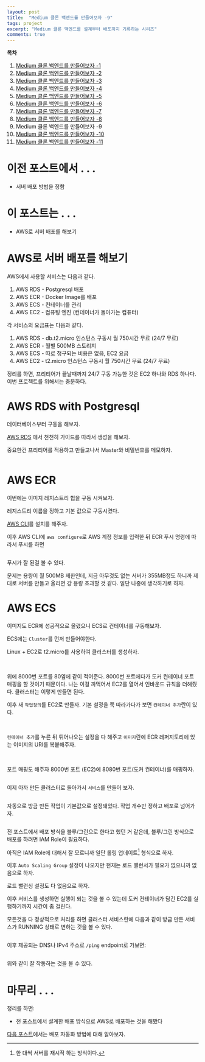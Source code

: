 ```yaml
---
layout: post
title:  "Medium 클론 백엔드를 만들어보자 -9"
tags: project
excerpt: "Medium 클론 백엔드를 설계부터 배포까지 기록하는 시리즈"
comments: true
---
```


**목차**
1. [Medium 클론 백엔드를 만들어보자 -1]({{site.baseurl}}/프로젝트-Medium-클론-백엔드를-만들어보자-1/)
2. [Medium 클론 백엔드를 만들어보자 -2]({{site.baseurl}}/프로젝트-Medium-클론-백엔드를-만들어보자-2/)
3. [Medium 클론 백엔드를 만들어보자 -3]({{site.baseurl}}/프로젝트-Medium-클론-백엔드를-만들어보자-3/)
4. [Medium 클론 백엔드를 만들어보자 -4]({{site.baseurl}}/프로젝트-Medium-클론-백엔드를-만들어보자-4/)
5. [Medium 클론 백엔드를 만들어보자 -5]({{site.baseurl}}/프로젝트-Medium-클론-백엔드를-만들어보자-5/)
6. [Medium 클론 백엔드를 만들어보자 -6]({{site.baseurl}}/프로젝트-Medium-클론-백엔드를-만들어보자-6/)
7. [Medium 클론 백엔드를 만들어보자 -7]({{site.baseurl}}/프로젝트-Medium-클론-백엔드를-만들어보자-7/)
8. [Medium 클론 백엔드를 만들어보자 -8]({{site.baseurl}}/프로젝트-Medium-클론-백엔드를-만들어보자-8/)
9. Medium 클론 백엔드를 만들어보자 -9
10. [Medium 클론 백엔드를 만들어보자 -10]({{site.baseurl}}/프로젝트-Medium-클론-백엔드를-만들어보자-10/)
11. [Medium 클론 백엔드를 만들어보자 -11]({{site.baseurl}}/프로젝트-Medium-클론-백엔드를-만들어보자-11/)

# 이전 포스트에서 . . .
- 서버 배포 방법을 정함

# 이 포스트는 . . .
- AWS로 서버 배포를 해보기

# AWS로 서버 배포를 해보기
AWS에서 사용할 서비스는 다음과 같다.
1. AWS RDS - Postgresql 배포
2. AWS ECR - Docker Image를 배포
3. AWS ECS - 컨테이너를 관리
4. AWS EC2 - 컴퓨팅 엔진 (컨테이너가 돌아가는 컴퓨터)

각 서비스의 요금표는 다음과 같다.
1. AWS RDS - db.t2.micro 인스턴스 구동시 월 750시간 무료 (24/7 무료)
2. AWS ECR - 월별 500MB 스토리지
3. AWS ECS - 따로 청구되는 비용은 없음, EC2 요금
4. AWS EC2 - t2.micro 인스턴스 구동시 월 750시간 무료 (24/7 무료)

정리를 하면, 프리티어가 끝날때까지 24/7 구동 가능한 것은 EC2 하나와 RDS 하나다. 이번 프로젝트를 위해서는 충분하다.

# AWS RDS with Postgresql
데이터베이스부터 구동을 해보자.

[AWS RDS](https://aws.amazon.com/ko/rds/) 에서 천천히 가이드를 따라서 생성을 해보자.

중요한건 프리티어를 적용하고 만들고나서 Master와 비밀번호를 메모하자.

<img src="{{ site.baseurl}}/images/awsrds.png" class="align-center" alt=""/>

# AWS ECR
이번에는 이미지 레지스트리 헙을 구동 시켜보자.

레지스트리 이름을 정하고 기본 값으로 구동시켰다. 

[AWS CLI](https://docs.aws.amazon.com/cli/latest/userguide/install-cliv2.html)를 설치를 해주자.

이후 AWS CLI에 `aws configure`로 AWS 계정 정보를 입력한 뒤 ECR 푸시 명령에 따라서 푸시를 하면 

<img src="{{ site.baseurl}}/images/awsecr.png" class="align-center" alt=""/>

푸시가 잘 된걸 볼 수 있다.

문제는 용량이 월 500MB 제한인데, 지금 아무것도 없는 서버가 355MB정도 하니까 제대로 서버를 만들고 올리면 걍 용량 초과할 것 같다. 일단 나중에 생각하기로 하자.

# AWS ECS
이미지도 ECR에 성공적으로 올렸으니 ECS로 컨테이너를 구동해보자. 

ECS에는 `Cluster`를 먼저 만들어야한다. 

Linux + EC2로 t2.micro를 사용하여 클러스터를 생성하자. 

<img src="{{ site.baseurl}}/images/ecs1.png" class="align-center" alt=""/>
<img src="{{ site.baseurl}}/images/ecs2.png" class="align-center" alt=""/>
<img src="{{ site.baseurl}}/images/ecs3.png" class="align-center" alt=""/>
<img src="{{ site.baseurl}}/images/ecs4.png" class="align-center" alt=""/>
<img src="{{ site.baseurl}}/images/ecs5.png" class="align-center" alt=""/>

위에 8000번 포트를 80옆에 같이 적어준다. 8000번 포트에다가 도커 컨테이너 포트 매핑을 할 것이기 때문이다. 나는 이걸 까먹어서 EC2를 열어서 인바운드 규칙을 더해줬다. 클러스터는 이렇게 만들면 된다.

이후 새 `작업정의`를 EC2로 만들자. 기본 설정을 쭉 따라가다가 보면 `컨테이너 추가`란이 있다.

<img src="{{ site.baseurl}}/images/ecs6.png" class="align-center" alt=""/>
<img src="{{ site.baseurl}}/images/ecs7.png" class="align-center" alt=""/>

`컨테이너 추가`를 누른 뒤 튀어나오는 설정을 다 해주고 `이미지`란에 ECR 레퍼지토리에 있는 이미지의 URI를 복붙해주자.

<img src="{{ site.baseurl}}/images/ecs8.png" class="align-center" alt=""/>
<img src="{{ site.baseurl}}/images/ecs9.png" class="align-center" alt=""/>

포트 매핑도 해주자 8000번 포트 (EC2)에 8080번 포트(도커 컨테이너)를 매핑하자.

<img src="{{ site.baseurl}}/images/ecs10.png" class="align-center" alt=""/>

이제 아까 만든 클러스터로 돌아가서 `서비스`를 만들어 보자.

<img src="{{ site.baseurl}}/images/ecs11.png" class="align-center" alt=""/>

자동으로 방금 만든 작업이 기본값으로 설정돼있다. 작업 개수만 정하고 배포로 넘어가자.

<img src="{{ site.baseurl}}/images/ecs12.png" class="align-center" alt=""/>

전 포스트에서 배포 방식을 블루/그린으로 한다고 했던 거 같은데, 블루/그린 방식으로 배포를 하려면
IAM Role이 필요하다.

아직은 IAM Role에 대해서 잘 모르니까 일단 롤링 업데이트[^1] 형식으로 하자. 

이후 `Auto Scaling Group` 설정이 나오지만 현재는 로드 밸런서가 필요가 없으니까 없음으로 하자.

로드 밸런싱 설정도 다 없음으로 하자. 

이후 서비스를 생성하면 실행이 되는 것을 볼 수 있는데 도커 컨테이너가 담긴 EC2를 실행하기까지 시간이 좀 걸린다.

모든것을 다 정상적으로 처리를 하면 클러스터 서비스란에 다음과 같이 방금 만든 서비스가 RUNNING 상태로 변하는 것을 볼 수 있다.

<img src="{{ site.baseurl}}/images/ecs13.png" class="align-center" alt=""/>

이후 제공되는 DNS나 IPv4 주소로 `/ping` endpoint로 가보면:

<img src="{{ site.baseurl}}/images/ecs14.png" class="align-center" alt=""/>

위와 같이 잘 작동하는 것을 볼 수 있다. 

[^1]: 한 대씩 서버를 재시작 하는 방식이다.

# 마무리 . . .
정리를 하면:
- 전 포스트에서 설계한 배포 방식으로 AWS로 배포하는 것을 해봤다

[다음 포스트]({{site.baseurl}}/프로젝트-Medium-클론-백엔드를-만들어보자-10/)에서는 배포 자동화 방법에 대해 알아보자.